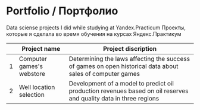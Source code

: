 # Portfolio / Портфолио
Data sciense projects I did while studying at Yandex.Practicum 
Проекты, которые я сделала во время обучения на курсах Яндекс.Практикум

| |Project name|Project discription|
|-|------------|-------------------|
|1|Computer games's webstore|Determining the laws affecting the success of games on open historical data about sales of computer games|
|2|Well location selection|Development of a model to predict oil production revenues based on oil reserves and quality data in three regions|
